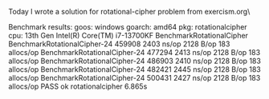Today I wrote a solution for rotational-cipher problem from exercism.org\

Benchmark results:
goos: windows
goarch: amd64
pkg: rotationalcipher
cpu: 13th Gen Intel(R) Core(TM) i7-13700KF
BenchmarkRotationalCipher
BenchmarkRotationalCipher-24              459908              2403 ns/op            2128 B/op        183 allocs/op
BenchmarkRotationalCipher-24              477294              2413 ns/op            2128 B/op        183 allocs/op
BenchmarkRotationalCipher-24              486903              2410 ns/op            2128 B/op        183 allocs/op
BenchmarkRotationalCipher-24              482421              2445 ns/op            2128 B/op        183 allocs/op
BenchmarkRotationalCipher-24              500431              2427 ns/op            2128 B/op        183 allocs/op
PASS
ok      rotationalcipher        6.865s
